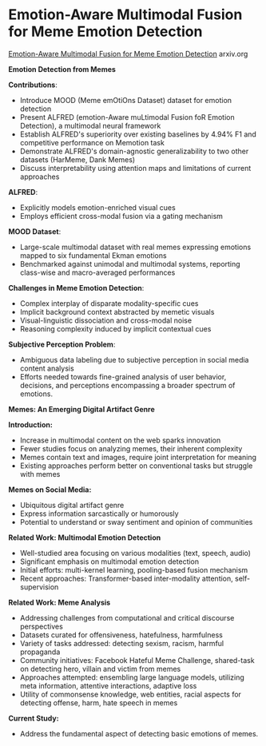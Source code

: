 # Emotion-Aware Multimodal Fusion for Meme Emotion Detection

[Emotion-Aware Multimodal Fusion for Meme Emotion Detection](https://arxiv.org/html/2403.10279) arxiv.org


**Emotion Detection from Memes**

**Contributions**:
- Introduce MOOD (Meme emOtiOns Dataset) dataset for emotion detection
- Present ALFRED (emotion-Aware muLtimodal Fusion foR Emotion Detection), a multimodal neural framework
- Establish ALFRED's superiority over existing baselines by 4.94% F1 and competitive performance on Memotion task
- Demonstrate ALFRED's domain-agnostic generalizability to two other datasets (HarMeme, Dank Memes)
- Discuss interpretability using attention maps and limitations of current approaches

**ALFRED**:
- Explicitly models emotion-enriched visual cues
- Employs efficient cross-modal fusion via a gating mechanism

**MOOD Dataset**:
- Large-scale multimodal dataset with real memes expressing emotions mapped to six fundamental Ekman emotions
- Benchmarked against unimodal and multimodal systems, reporting class-wise and macro-averaged performances

**Challenges in Meme Emotion Detection**:
- Complex interplay of disparate modality-specific cues
- Implicit background context abstracted by memetic visuals
- Visual-linguistic dissociation and cross-modal noise
- Reasoning complexity induced by implicit contextual cues

**Subjective Perception Problem**:
- Ambiguous data labeling due to subjective perception in social media content analysis
- Efforts needed towards fine-grained analysis of user behavior, decisions, and perceptions encompassing a broader spectrum of emotions.

**Memes: An Emerging Digital Artifact Genre**

**Introduction:**
- Increase in multimodal content on the web sparks innovation
- Fewer studies focus on analyzing memes, their inherent complexity
- Memes contain text and images, require joint interpretation for meaning
- Existing approaches perform better on conventional tasks but struggle with memes

**Memes on Social Media:**
- Ubiquitous digital artifact genre
- Express information sarcastically or humorously
- Potential to understand or sway sentiment and opinion of communities

**Related Work: Multimodal Emotion Detection**
- Well-studied area focusing on various modalities (text, speech, audio)
- Significant emphasis on multimodal emotion detection
- Initial efforts: multi-kernel learning, pooling-based fusion mechanism
- Recent approaches: Transformer-based inter-modality attention, self-supervision

**Related Work: Meme Analysis**
- Addressing challenges from computational and critical discourse perspectives
- Datasets curated for offensiveness, hatefulness, harmfulness
- Variety of tasks addressed: detecting sexism, racism, harmful propaganda
- Community initiatives: Facebook Hateful Meme Challenge, shared-task on detecting hero, villain and victim from memes
- Approaches attempted: ensembling large language models, utilizing meta information, attentive interactions, adaptive loss
- Utility of commonsense knowledge, web entities, racial aspects for detecting offense, harm, hate speech in memes

**Current Study:**
- Address the fundamental aspect of detecting basic emotions of memes.
